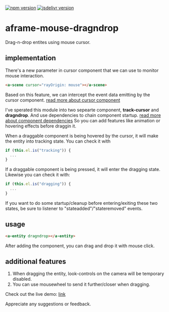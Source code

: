 [![npm version](https://badgen.net/npm/v/aframe-mouse-dragndrop-component)](https://www.npmjs.com/package/aframe-mouse-dragndrop-component)
[![jsdelivr version](https://badgen.net/jsdelivr/v/npm/aframe-mouse-dragndrop-component)](https://cdn.jsdelivr.net/npm/aframe-mouse-dragndrop-component@1.0.4/dist/index.js)


# aframe-mouse-dragndrop
Drag-n-drop entites using mouse cursor.

## implementation
There's a new parameter in cursor component that we can use to monitor mouse interaction.

```html
<a-scene cursor="rayOrigin: mouse"></a-scene>
```
Based on this feature, we can intercept the event data emitting by the cursor component. [read more about cursor component](https://aframe.io/docs/0.9.0/components/cursor.html#intersection-data)

I've sperated this module into two sepearte component, **track-cursor** and **dragndrop**. And use dependencies to chain component startup. [read more about component dependencies](https://aframe.io/docs/0.9.0/core/component.html#dependencies)
So you can add features like animation or hovering effects before draggin it.

When a draggable component is being hovered by the cursor, it will make the entity into tracking state. You can check it with

```js
if (this.el.is("tracking")) {
  ...
}
```
If a draggable component is being pressed, it will enter the dragging state. Likewise you can check it with:

```js
if (this.el.is("dragging")) {
  ...
}
```
If you want to do some startup/cleanup before entering/exiting these two states, be sure to listener to "stateadded"/"stateremoved" events.

## usage

```html
<a-entity dragndrop></a-entity>
```
After adding the component, you can drag and drop it with mouse click.

## additional features

1. When dragging the entity, look-controls on the camera will be temporary disabled.
2. You can use mousewheel to send it further/closer when dragging.

Check out the live demo: [link](https://sassy-piper.glitch.me)

Appreciate any suggestions or feedback.

